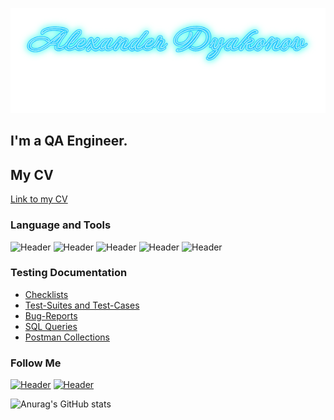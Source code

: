 ![Header](https://github.com/aectanium/aectanium/blob/main/image.png)
## I'm a QA Engineer. 
## My CV
[Link to my CV](https://drive.google.com/file/d/1stICpKWQlJz8Mqm8zzXFa8V8zYRsEOne/view?usp=sharing)
### Language and Tools
![Header](https://img.shields.io/badge/Jira-090909?style=for-the-badge&logo=jira&logoColor=136be1)
![Header](https://img.shields.io/badge/Postman-090909?style=for-the-badge&logo=postman&logoColor=f76935)
![Header](https://img.shields.io/badge/Github-090909?style=for-the-badge&logo=github&logoColor=8cc4d7)
![Header](https://img.shields.io/badge/MySQL-090909?style=for-the-badge&logo=mysql&logoColor=00618a)
![Header](https://img.shields.io/badge/DevTools-090909?style=for-the-badge&logo=googlechrome&logoColor=2674f2)

### Testing Documentation

- [Checklists](https://github.com/aectanium/checklist)
- [Test-Suites and Test-Cases](https://github.com/aectanium/test-cases)
- [Bug-Reports](https://github.com/aectanium/bug-reports)
- [SQL Queries](https://github.com/aectanium/SQL)
- [Postman Collections](https://github.com/aectanium/postman)

### Follow Me
[![Header](https://img.shields.io/badge/Telegram-090909?style=for-the-badge&logo=telegram&logoColor=31a5db)](https://t.me/aectan1987)
[![Header](https://img.shields.io/badge/Linkedin-090909?style=for-the-badge&logo=linkedin&logoColor=0073b1)](https://www.linkedin.com/in/%D0%B0%D0%BB%D0%B5%D0%BA%D1%81%D0%B0%D0%BD%D0%B4%D1%80-%D0%B4%D1%8C%D1%8F%D0%BA%D0%BE%D0%BD%D0%BE%D0%B2-22828362/)

![Anurag's GitHub stats](https://github-readme-stats.vercel.app/api?username=aectanium&show_icons=true&theme=onedark)
